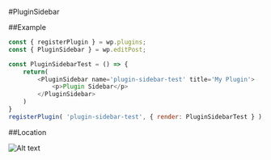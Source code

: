 #PluginSidebar


##Example

```js
const { registerPlugin } = wp.plugins;
const { PluginSidebar } = wp.editPost;

const PluginSidebarTest = () => {
	return(
		<PluginSidebar name='plugin-sidebar-test' title='My Plugin'>
			<p>Plugin Sidebar</p>
		</PluginSidebar>
	)
}
registerPlugin( 'plugin-sidebar-test', { render: PluginSidebarTest } );
```
##Location

![Alt text](../../../../assets/images/plugin-post-status-info-location.png?raw=true "Optional Title")
